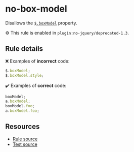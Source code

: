 # no-box-model

Disallows the [`$.boxModel`](https://api.jquery.com/jQuery.boxModel/) property.

⚙️ This rule is enabled in `plugin:no-jquery/deprecated-1.3`.

## Rule details

❌ Examples of **incorrect** code:
```js
$.boxModel;
$.boxModel.style;
```

✔️ Examples of **correct** code:
```js
boxModel;
a.boxModel;
boxModel.foo;
a.boxModel.foo;
```

## Resources

* [Rule source](/src/rules/no-box-model.js)
* [Test source](/src/tests/no-box-model.js)
